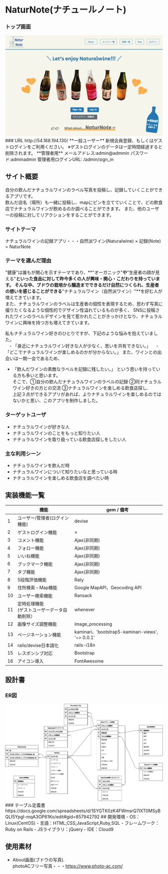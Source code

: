 # NaturNote(ナチュールノート)

### トップ画面
<img src="app/assets/images/readme_top_img.png" width="">
### URL
http://54.168.194.130/  
**一般ユーザー**   
新規会員登録、もしくはゲストログインをご利用ください。  
※ゲストログインのデータは一定時間経過すると削除されます。
**管理者用**   
メールアドレス:admin@admmin
パスワード:adminadmin
管理者用ログインURL: /admin/sign_in 

## サイト概要
自分の飲んだナチュラルワインのラベル写真を投稿し、記録していくことができるアプリです。  
飲んだ店名（場所）も一緒に投稿し、mapにピンを立てていくことで、どの飲食店でナチュラルワインが飲めるのか調べることができます。
また、他のユーザーの投稿に対してリアクションをすることができます。

### サイトテーマ
ナチュラルワインの記録アプリ・・・自然派ワイン(Naturalwine) × 記録(Note) = NaturNote

### テーマを選んだ理由
  "健康"は誰もが関心を示すテーマであり、**"オーガニック"**や**"生産者の顔が見える"**といった食品に対して昨今多くの人が興味・関心・こだわりを持っています。
  そんな中、ブドウの栽培から醸造までできるだけ自然につくられ、生産者の想いを感じることができる**"ナチュラルワイン（自然派ワイン）"**を好む人が増えてきています。  
  また、ナチュラルワインのラベルは生産者の個性を表現するため、思わず写真に撮りたくなるような個性的でデザイン性溢れているものが多く、
SNSに投稿されたワインのラベルデザインを見て惹かれたことがきっかけとなり、ナチュラルワインに興味を持つ方も増えてきています。

私もナチュラルワイン好きのひとりですが、下記のような悩みを抱えていました。   
　- 「身近にナチュラルワイン好きな人が少なく、思いを共有できない。」
　- 「どこでナチュラルワインが楽しめるのかが分からない。」
また、ワインとの出会いは一期一会であるため、   
  - 「飲んだワインの素敵なラベルを記録に残したい。」 
という思いを持っている方も多いと思います。  
 そこで、①自分の飲んだナチュラルワインのラベルの記録 ②同ナチュラルワイン好きの方との交流 ③ナチュラルワインを楽しめる飲食店探し.   
上記３点ができるアプリがあれば、よりナチュラルワインを楽しめるのではないかと思い、このアプリを制作しました。

### ターゲットユーザ
- ナチュラルワインが好きな人
- ナチュラルワインのことをもっと知りたい人
- ナチュラルワインを取り扱っている飲食店探しをしたい人

### 主な利用シーン
- ナチュラルワインを飲んだ時
- ナチュラルワインについて知りたいなと思っている時
- ナチュラルワインを楽しめる飲食店を調べたい時

## 実装機能一覧
|    |  機能  |  gem / 備考  |
| ---- | ---- | ---- |
|  1  |  ユーザー/管理者(ログイン機能) |  devise  |
|  2  |  ゲストログイン機能  |  ×  |
|  3  |  コメント機能  |  Ajax(非同期)  |
|  4  |  フォロー機能  |  Ajax(非同期)  |
|  5  |  いいね機能 |  Ajax(非同期) |
|  6  |  ブックマーク機能 |  Ajax(非同期) |
|  7  |  タブ機能 |  Ajax(非同期)  |
|  8  |  5段階評価機能  |  Raty  |
|  9  |  住所検索・Map機能  |  Google MapAPI、Geocoding API  |
|  10  |  ユーザー検索機能  |  Ransack  |
|  11  |  定時処理機能<br>(ゲストユーザーデータ自動削除）  |  whenever   |
|  12  |  画像サイズ調整機能  |  image_processing  |
|  13  |  ページネーション機能  |  kaminari、'bootstrap5-kaminari-views', '~> 0.0.1'  |
|  14  |  rails/devise日本語化 |  rails-i18n |
|  15  |  レスポンシブ対応 |  Bootstrap |
|  16  |  アイコン導入 |  FontAwesome |

## 設計書
### ER図
<img src="app/assets/images/readme_er_naturnote.png" width="">
### テーブル定義書
https://docs.google.com/spreadsheets/d/1SYGTK0zK4FWmsrQ7IXT0MSyBQLI5YpgI-mqA3OP61Ko/edit#gid=857942792
## 開発環境
- OS：Linux(CentOS)
- 言語：HTML,CSS,JavaScript,Ruby,SQL
- フレームワーク：Ruby on Rails
- JSライブラリ：jQuery
- IDE：Cloud9

## 使用素材
- About画面(ブドウの写真).  
   photoACフリー写真・・・https://www.photo-ac.com/